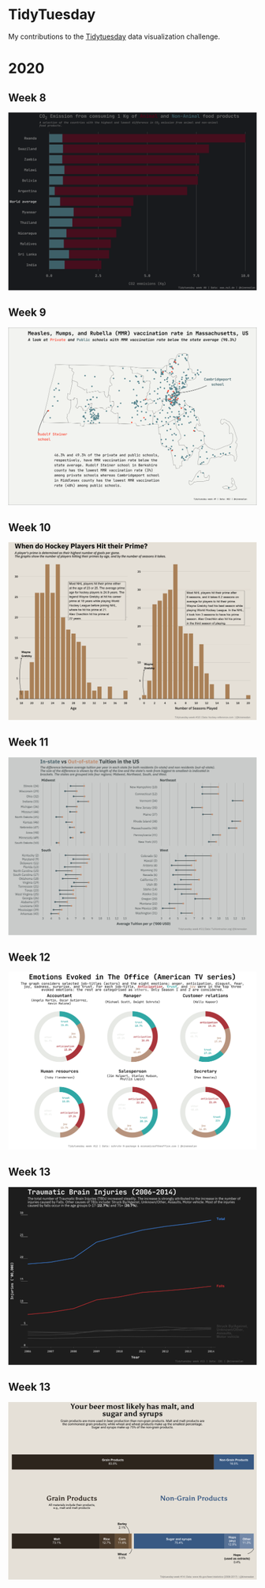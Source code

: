 # TidyTuesday
My contributions to the [Tidytuesday](https://github.com/rfordatascience/tidytuesday) data visualization challenge.

# 2020

## Week 8

![](TT-2020-w8/plots/food-consumption-emmissions.png)

## Week 9

![](TT-2020-w9/plots/measles_mass.png)

## Week 10

![](TT-2020-w10/plots/hockey_primes.png)

## Week 11
![](TT-2020-w11/plots/in_out_state_tuition.png)

## Week 12
![](TT-2020-w12/plots/the_office_emotions_v2.png)

## Week 13
![](TT-2020-w13/plots/traumatic_brain_injuries.png)

## Week 13
![](TT-2020-w14/plots/beer_production.png)
